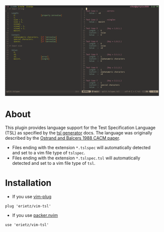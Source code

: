 
![Screenshot](./media/2022-04-12-152306_2054x1205_scrot.png)

# About

This plugin provides language support for the Test Specification Language (TSL)
as specified by the [tsl generator][tsl generator] docs. The language was
originally described by the [Ostrand and Balcers 1988 CACM paper][o and b].

- Files ending with the extension `*.tslspec` will automatically detected and
  set to a vim file type of `tslspec`.
- Files ending with the extension `*.tslspec.tsl` will automatically detected
  and set to a vim file type of `tsl`.

# Installation

- If you use [vim-plug][vim-plug]

```vim
plug 'erietz/vim-tsl'
```

- If you use [packer.nvim][packer.nvim]

```vim
use 'erietz/vim-tsl'
```

[tsl generator]: https://github.com/alexorso/tslgenerator
[o and b]: http://www.cis.famu.edu/~cen5070joe/Lectures/CPM_paper.pdf
[vim-plug]: https://github.com/junegunn/vim-plug
[packer.nvim]: https://github.com/wbthomason/packer.nvim

